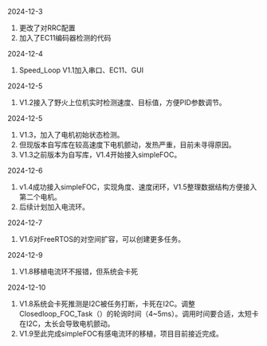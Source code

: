2024-12-3

1. 更改了对RRC配置
2. 加入了EC11编码器检测的代码

2024-12-4

1. Speed_Loop V1.1加入串口、EC11、GUI

2024-12-5

1. V1.2接入了野火上位机实时检测速度、目标值，方便PID参数调节。

2024-12-5

1. V1.3，加入了电机初始状态检测。
2. 但现版本自写库在较高速度下电机颤动，发热严重，目前未寻得原因。
3. V1.3之前版本为自写库，V1.4开始接入simpleFOC。

2024-12-6

1. v1.4成功接入simpleFOC，实现角度、速度闭环，V1.5整理数据结构方便接入第二个电机。
2. 后续计划加入电流环。

2024-12-7

1. V1.6对FreeRTOS的对空间扩容，可以创建更多任务。

2024-12-9

1. V1.8移植电流环不报错，但系统会卡死

2024-12-10

1. V1.8系统会卡死推测是I2C被任务打断，卡死在I2C。调整Closedloop_FOC_Task（）的轮询时间（4~5ms）。调用时间要合适，太短卡在I2C，太长会导致电机颤动。
2. V1.9至此完成simpleFOC有感电流环的移植，项目目前接近完成。
